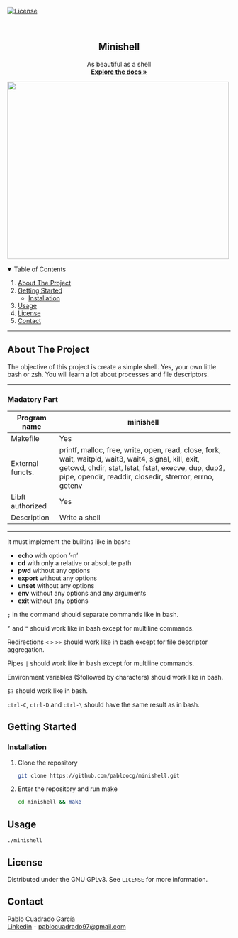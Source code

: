 [![License][license-logo]][license-url]

<br />
<p align="center">
  <h2 align="center">Minishell</h2>

  <p align="center">
    As beautiful as a shell
    <br />
    <a href="https://github.com/pabloocg/minishell/tree/master/srcs"><strong>Explore the docs »</strong></a>
  </p>
  <img src="record.gif" width="500" height="400" />
</p>

<!-- TABLE OF CONTENTS -->
<details open="open">
  <summary>Table of Contents</summary>
  <ol>
    <li>
      <a href="#about-the-project">About The Project</a>
    </li>
    <li>
      <a href="#getting-started">Getting Started</a>
      <ul>
        <li><a href="#installation">Installation</a></li>
      </ul>
    </li>
    <li><a href="#usage">Usage</a></li>
    <li><a href="#license">License</a></li>
    <li><a href="#contact">Contact</a></li>
  </ol>
</details>

---

## About The Project

The objective of this project is create a simple shell. Yes, your own little bash or zsh. You will learn a lot about processes and file descriptors.

---

### Madatory Part

| Program name     	| minishell                                                                       	|
|------------------	|-------------------------------------------------------------------------------------	|
| Makefile         	| Yes                                                     	|
| External functs. 	| printf, malloc, free, write, open, read, close, fork, wait, waitpid, wait3, wait4, signal, kill, exit, getcwd, chdir, stat, lstat, fstat, execve, dup, dup2, pipe, opendir, readdir, closedir, strerror, errno, getenv                              	|
| Libft authorized 	| Yes                                                                                 	|
| Description      	| Write a shell	|

---

It must implement the builtins like in bash:

- **echo** with option ’-n’
- **cd** with only a relative or absolute path
- **pwd** without any options
- **export** without any options
- **unset** without any options
- **env** without any options and any arguments
- **exit** without any options

`;` in the command should separate commands like in bash.

`’` and `"` should work like in bash except for multiline commands.

Redirections `<` `>` `>>` should work like in bash except for file descriptor aggregation.

Pipes `|` should work like in bash except for multiline commands.

Environment variables ($followed by characters) should work like in bash.

`$?` should work like in bash.

`ctrl-C`, `ctrl-D` and `ctrl-\` should have the same result as in bash.

## Getting Started

### Installation

1. Clone the repository
    ```sh
    git clone https://github.com/pabloocg/minishell.git
    ```
2. Enter the repository and run make
    ```sh
    cd minishell && make
    ```

## Usage
```
./minishell
```

## License

Distributed under the GNU GPLv3. See `LICENSE` for more information.

## Contact

Pablo Cuadrado García </br>
[Linkedin][linkedin-url] - pablocuadrado97@gmail.com

[license-logo]: https://img.shields.io/cran/l/devtools?style=for-the-badge
[license-url]: https://github.com/pabloocg/minishell/LICENSE
[linkedin-url]: https://linkedin.com/in/pablo-cuadrado97

